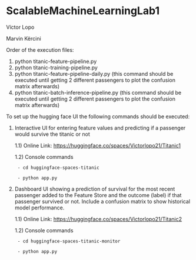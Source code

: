 # ScalableMachineLearningLab1

Víctor Lopo 

Marvin Kërcini


Order of the execution files:

1) python titanic-feature-pipeline.py
2) python titanic-training-pipeline.py
3) python titanic-feature-pipeline-daily.py (this command should be executed until getting 2 different passengers to plot the confusion matrix afterwards)
4) python titanic-batch-inference-pipeline.py (this command should be executed until getting 2 different passengers to plot the confusion matrix afterwards)

To set up the hugging face UI the following commands should be executed:

1) Interactive UI for entering feature values and predicting if a passenger would survive the titanic or not

    1.1) Online Link: https://huggingface.co/spaces/Victorlopo21/Titanic1
    
    1.2) Console commands
    
        - cd huggingface-spaces-titanic
        
        - python app.py

2) Dashboard UI showing a prediction of survival for the most recent
passenger added to the Feature Store and the outcome (label) if that
passenger survived or not. Include a confusion matrix to show historical
model performance.

    1.1) Online Link: https://huggingface.co/spaces/Victorlopo21/Titanic2
    
    1.2) Console commands
   
        - cd huggingface-spaces-titanic-monitor
       
        - python app.py
